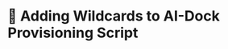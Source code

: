 # 🤖 Adding Wildcards to AI-Dock Provisioning Script

<!-- AI-Dock let's you run ready to use containers with favourite WebUI giving you possibility to quick start. -->
